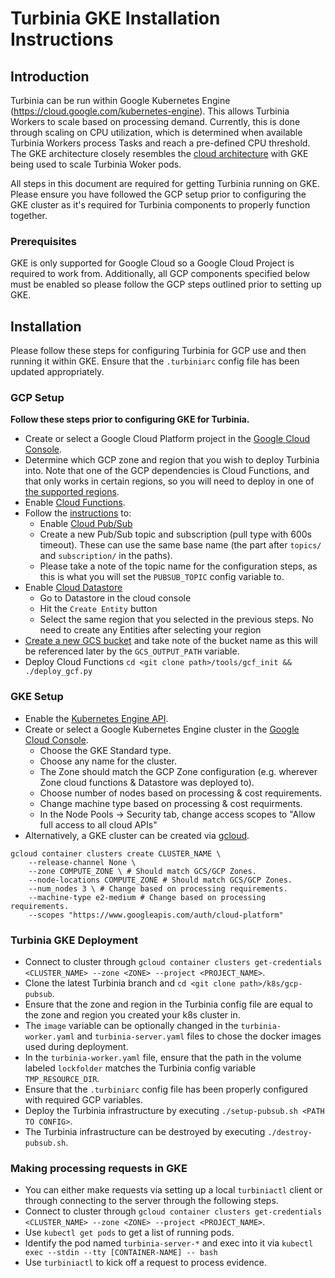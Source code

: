 # Turbinia GKE Installation Instructions

## **Introduction**

Turbinia can be run within Google Kubernetes Engine (https://cloud.google.com/kubernetes-engine). This allows Turbinia Workers to scale based on processing demand. Currently, this is done through scaling on CPU utilization, which is determined when available Turbinia Workers process Tasks and reach a pre-defined CPU threshold. The GKE architecture closely resembles the [cloud architecture](how-it-works.md) with GKE being used to scale Turbinia Woker pods.

All steps in this document are required for getting Turbinia running on GKE. Please ensure you have followed the GCP setup prior to configuring the GKE cluster as it's required for Turbinia components to properly function together.

### **Prerequisites**

GKE is only supported for Google Cloud so a Google Cloud Project is required to work from. Additionally, all GCP components specified below must be enabled so please follow the GCP steps outlined prior to setting up GKE.

## **Installation**

Please follow these steps for configuring Turbinia for GCP use and then running it within GKE. Ensure that the `.turbiniarc` config file has been updated appropriately. 

### **GCP Setup**

**Follow these steps prior to configuring GKE for Turbinia.**

*   Create or select a Google Cloud Platform project in the
    [Google Cloud Console](https://console.cloud.google.com).
*   Determine which GCP zone and region that you wish to deploy Turbinia into.
    Note that one of the GCP dependencies is Cloud Functions, and that only
    works in certain regions, so you will need to deploy in one of
    [the supported regions](https://cloud.google.com/functions/docs/locations).
*   Enable
    [Cloud Functions](https://console.cloud.google.com/apis/library/cloudfunctions.googleapis.com).
*   Follow the
    [instructions](https://cloud.google.com/pubsub/docs/quickstart-console) to:
    *   Enable
        [Cloud Pub/Sub](https://console.cloud.google.com/apis/library/pubsub.googleapis.com)
    *   Create a new Pub/Sub topic and subscription (pull type with 600s
        timeout). These can use the same base name (the part after `topics/` and
        `subscription/` in the paths).
    *   Please take a note of the topic name for the configuration steps, as
        this is what you will set the `PUBSUB_TOPIC` config variable to.
*   Enable
    [Cloud Datastore](https://console.cloud.google.com/apis/api/datastore.googleapis.com)
    *   Go to Datastore in the cloud console
    *   Hit the `Create Entity` button
    *   Select the same region that you selected in the previous steps. No need
        to create any Entities after selecting your region
*   [Create a new GCS bucket](https://cloud.google.com/storage/docs/creating-buckets)
    and take note of the bucket name as this will be referenced later by the
    `GCS_OUTPUT_PATH` variable.
*   Deploy Cloud Functions `cd <git clone path>/tools/gcf_init && ./deploy_gcf.py`

### **GKE Setup**
* Enable the [Kubernetes Engine API](https://console.cloud.google.com/apis/api/container.googleapis.com/overview).
* Create or select a Google Kubernetes Engine cluster in the
    [Google Cloud Console](https://cloud.google.com/kubernetes-engine/docs/how-to/creating-a-zonal-cluster#console).
  * Choose the GKE Standard type.
  * Choose any name for the cluster.
  * The Zone should match the GCP Zone configuration (e.g. wherever Zone cloud functions & Datastore was deployed to).
  * Choose number of nodes based on processing & cost requirements.
  * Change machine type based on processing & cost requirments.
  * In the Node Pools -> Security tab, change access scopes to "Allow full access to all cloud APIs"
* Alternatively, a GKE cluster can be created via [gcloud](https://cloud.google.com/kubernetes-engine/docs/how-to/creating-a-zonal-cluster#gcloud).
```
gcloud container clusters create CLUSTER_NAME \
    --release-channel None \
    --zone COMPUTE_ZONE \ # Should match GCS/GCP Zones.
    --node-locations COMPUTE_ZONE # Should match GCS/GCP Zones.
    --num_nodes 3 \ # Change based on processing requirements.
    --machine-type e2-medium # Change based on processing requirements.
    --scopes "https://www.googleapis.com/auth/cloud-platform" 
```
### **Turbinia GKE Deployment**
* Connect to cluster through `gcloud container clusters get-credentials <CLUSTER_NAME> --zone <ZONE> --project <PROJECT_NAME>`.
* Clone the latest Turbinia branch and `cd <git clone path>/k8s/gcp-pubsub`.
* Ensure that the zone and region in the Turbinia config file are equal to the zone and region you created your k8s cluster in.
* The `image` variable can be optionally changed in the `turbinia-worker.yaml` and `turbinia-server.yaml` files to chose the docker images used during deployment.
* In the `turbinia-worker.yaml` file, ensure that the path in the volume labeled `lockfolder` matches the Turbinia config variable `TMP_RESOURCE_DIR`.
* Ensure that the `.turbiniarc` config file has been properly configured with required GCP variables.
* Deploy the Turbinia infrastructure by executing `./setup-pubsub.sh <PATH TO CONFIG>`. 
* The Turbinia infrastructure can be destroyed by executing `./destroy-pubsub.sh`.

### **Making processing requests in GKE**
* You can either make requests via setting up a local `turbiniactl` client or through connecting to the server through the following steps.
* Connect to cluster through `gcloud container clusters get-credentials <CLUSTER_NAME> --zone <ZONE> --project <PROJECT_NAME>`.
* Use `kubectl get pods` to get a list of running pods.
* Identify the pod named `turbinia-server-*` and exec into it via `kubectl exec --stdin --tty [CONTAINER-NAME] -- bash`
* Use `turbiniactl` to kick off a request to process evidence.